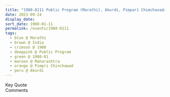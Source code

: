 ```yaml
---
title: "1980-0111 Public Program (Marathi), Akurdi, Piṃparī Chiṃchavaḍa (18 kms NNW of Pune), Maharashtra, India"
date: 2023-09-24
display_date: 
sort_date: 1980-01-11
permalink: /events/1980-0111
tags:
  - blue @ Marathi
  - brown @ India
  - crimson @ 1980
  - deeppink @ Public Program
  - green @ 1980-01
  - maroon @ Maharashtra
  - orange @ Pimpri Chinchawad
  - peru @ Akurdi
---
```


<wave-list>
  <list-title color="green" width="75">Key Quote</list-title>
  <list-item color="BlanchedAlmond"  width="200"></list-item>
  <list-item color="Lavender"></list-item>
  <list-item color="BlanchedAlmond"></list-item>
</wave-list>

<br>

<wave-list>
  <list-title color="green" width="75">Comments</list-title>
  <list-item color="BlanchedAlmond"  width="200"></list-item>
  <list-item color="Lavender"></list-item>
  <list-item color="BlanchedAlmond"></list-item>
</wave-list>